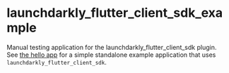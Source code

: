 # launchdarkly_flutter_client_sdk_example

Manual testing application for the launchdarkly_flutter_client_sdk plugin. See [the hello app](https://github.com/launchdarkly/hello-flutter)
for a simple standalone example application that uses `launchdarkly_flutter_client_sdk`.
